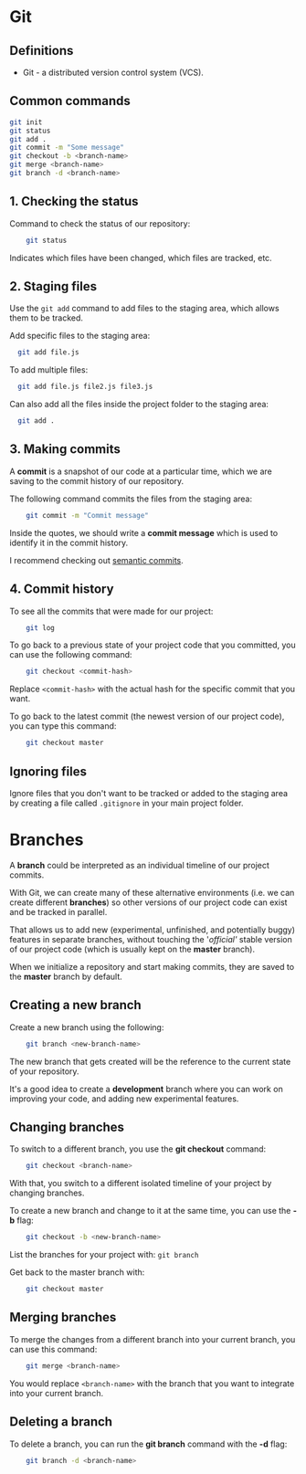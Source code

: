 # Git

## Definitions

- Git - a distributed version control system (VCS).

## Common commands

```bash
git init
git status
git add .
git commit -m "Some message"
git checkout -b <branch-name>
git merge <branch-name>
git branch -d <branch-name>
```

## 1. Checking the status

Command to check the status of our repository:

```bash
    git status
```

Indicates which files have been changed, which files are tracked, etc.

## 2. Staging files

Use the `git add` command to add files to the staging area, which allows them to be tracked.

Add specific files to the staging area:

```bash
  git add file.js
```

To add multiple files:

```bash
  git add file.js file2.js file3.js
```

Can also add all the files inside the project folder to the staging area:

```bash
  git add .
```

## 3. Making commits

A **commit** is a snapshot of our code at a particular time, which we are saving to the commit history of our repository.

The following command commits the files from the staging area:

```bash
    git commit -m "Commit message"
```

Inside the quotes, we should write a **commit message** which is used to identify it in the commit history.

I recommend checking out [semantic commits](SEMANTIC-COMMITS.md).

## 4. Commit history

To see all the commits that were made for our project:

```bash
    git log
```

To go back to a previous state of your project code that you committed, you can use the following command:

```bash
    git checkout <commit-hash>
```

Replace `<commit-hash>` with the actual hash for the specific commit that you want.

To go back to the latest commit (the newest version of our project code), you can type this command:

```bash
    git checkout master
```

## Ignoring files

Ignore files that you don't want to be tracked or added to the staging area by creating a file called `.gitignore` in your main project folder.

# Branches

A **branch** could be interpreted as an individual timeline of our project commits.

With Git, we can create many of these alternative environments (i.e. we can create different **branches**) so other versions of our project code can exist and be tracked in parallel.

That allows us to add new (experimental, unfinished, and potentially buggy) features in separate branches, without touching the '_official'_ stable version of our project code (which is usually kept on the **master** branch).

When we initialize a repository and start making commits, they are saved to the **master** branch by default.

## Creating a new branch

Create a new branch using the following:

```bash
    git branch <new-branch-name>
```

The new branch that gets created will be the reference to the current state of your repository.

It's a good idea to create a **development** branch where you can work on improving your code, and adding new experimental features.

## Changing branches

To switch to a different branch, you use the **git checkout** command:

```bash
    git checkout <branch-name>
```

With that, you switch to a different isolated timeline of your project by changing branches.

To create a new branch and change to it at the same time, you can use the **-b** flag:

```bash
    git checkout -b <new-branch-name>
```

List the branches for your project with: `git branch`

Get back to the master branch with:

```bash
    git checkout master
```

## Merging branches

To merge the changes from a different branch into your current branch, you can use this command:

```bash
    git merge <branch-name>
```

You would replace `<branch-name>` with the branch that you want to integrate into your current branch.

## Deleting a branch

To delete a branch, you can run the **git branch** command with the **-d** flag:

```bash
    git branch -d <branch-name>
```
